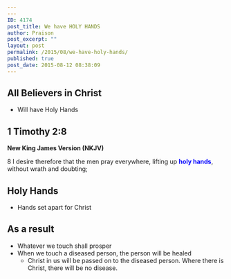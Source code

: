 ```yaml
---
---
ID: 4174
post_title: We have HOLY HANDS
author: Praison
post_excerpt: ""
layout: post
permalink: /2015/08/we-have-holy-hands/
published: true
post_date: 2015-08-12 08:38:09
---
```

<h2>All Believers in Christ</h2>
<ul>
	<li>Will have Holy Hands</li>
</ul>
<h2>1 Timothy 2:8</h2>
<strong>New King James Version (NKJV)</strong>

8 I desire therefore that the men pray everywhere, lifting up <span style="color: #0000ff;"><strong>holy hands</strong></span>, without wrath and doubting;
<h2>Holy Hands</h2>
<ul>
	<li>Hands set apart for Christ</li>
</ul>
<h2>As a result</h2>
<ul>
	<li>Whatever we touch shall prosper</li>
	<li>When we touch a diseased person, the person will be healed
<ul>
	<li>Christ in us will be passed on to the diseased person. Where there is Christ, there will be no disease.</li>
</ul>
</li>
</ul>